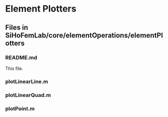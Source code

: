 <h1>Element Plotters</h1>

## Files in SiHoFemLab/core/elementOperations/elementPlotters ##

### README.md ###
This file.

### plotLinearLine.m ###

### plotLinearQuad.m ###

### plotPoint.m ###